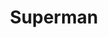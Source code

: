 ---
layout: video
series: Angry Video Game Nerd
season: 3
episode: 50
title: "Superman"
permalink: /avgn/episode-50
video_id: 9NyWqiHQs7c
drive_id: 1BFAPNuFTp-uNn7a78CEmFo1tW5fqz1ev
release_date: 2008-06-26
mike_notes:
toggle: off
---